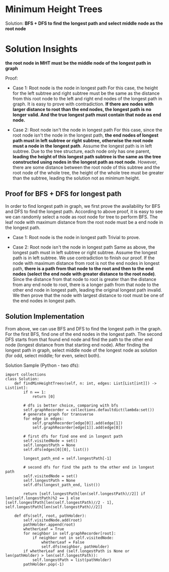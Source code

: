 # Minimum Height Trees

Solution: **BFS + DFS to find the longest path and select middle node as the root node**

# Solution Insights
**the root node in MHT must be the middle node of the longest path in graph**

Proof:
- Case 1: Root node is the node in longest path
For this case, the height for the left subtree and right subtree must be the same as the distance from this root node to the left and right end nodes of the longest path in graph. It is easy to prove with contradiction. **If there are nodes with larger distance to root than the end nodes, the longest path is no longer valid. And the true longest path must contain that node as end node.**

- Case 2: Root node isn't the node in longest path
For this case, since the root node isn't the node in the longest path, **the end nodes of longest path must in left subtree or right subtree, otherwise the root node must a node in the longest path**. Assume the longest path is in left subtree. Due to the tree structure, each node only has one parent, **leading the height of this longest path subtree is the same as the tree constructed using nodes in the longest path as root node**. However, there are some distance between the root node of this subtree and the root node of the whole tree, the height of the whole tree must be greater than the subtree, leading the solution not as minimum height.

## Proof for BFS + DFS for longest path

In order to find longest path in graph, we first prove the availability for BFS and DFS to find the longest path. According to above proof, it is easy to see we can randomly select a node as root node for tree to perform BFS. The leaf node with maximum distance from the root node must be a end node in the longest path.

- Case 1: Root node is the node in longest path
Trivial to prove.

- Case 2: Root node isn't the node in longest path
Same as above, the longest path must in left subtree or right subtree. Assume the longest path is in left subtree. We use contradiction to finish our proof. If the node with maximum distance from root is not the end nodes in longest path, **there is a path from that node to the root and then to the end nodes (select the end node with greater distance to the root node)**. Since the distance from that node to root is greater than the distance from any end node to root, there is a longer path from that node to the other end node in longest path, leading the original longest path invalid. We then prove that the node with largest distance to root must be one of the end nodes in longest path.


## Solution Implementation
From above, we can use BFS and DFS to find the longest path in the graph. For the first BFS, find one of the end nodes in the longest path. The second DFS starts from that found end node and find the path to the other end node (longest distance from that starting end node). After finding the longest path in graph, select middle node of the longest node as solution (for odd, select middle; for even, select both).


Solution Sample (Python - two dfs):
```
import collections
class Solution:
    def findMinHeightTrees(self, n: int, edges: List[List[int]]) -> List[int]:
        if n == 1:
            return [0]
        
        # dfs is better choice, comparing with bfs
        self.graphRecorder = collections.defaultdict(lambda:set())
        # generate graph for transverse
        for edge in edges:
            self.graphRecorder[edge[0]].add(edge[1])
            self.graphRecorder[edge[1]].add(edge[0])
            
        # first dfs for find one end in longest path
        self.visitedNode = set()
        self.longestPath = None
        self.dfs(edges[0][0], list())
        
        longest_path_end = self.longestPath[-1]
        
        # second dfs for find the path to the other end in longest path
        self.visitedNode = set()
        self.longestPath = None
        self.dfs(longest_path_end, list())
        
        return [self.longestPath[len(self.longestPath)//2]] if len(self.longestPath)%2 == 1 else [self.longestPath[len(self.longestPath)//2 - 1], self.longestPath[len(self.longestPath)//2]]
    
    def dfs(self, root, pathHolder):
        self.visitedNode.add(root)
        pathHolder.append(root)
        whetherLeaf = True
        for neighbor in self.graphRecorder[root]:
            if neighbor not in self.visitedNode:
                whetherLeaf = False
                self.dfs(neighbor, pathHolder)
        if whetherLeaf and (self.longestPath is None or len(pathHolder) > len(self.longestPath)):
            self.longestPath = list(pathHolder)
        pathHolder.pop(-1)
```
